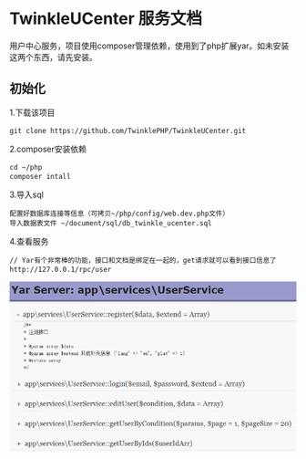 # TwinkleUCenter 服务文档 #
用户中心服务，项目使用composer管理依赖，使用到了php扩展yar。如未安装这两个东西，请先安装。

## 初始化
1.下载该项目

``` 
git clone https://github.com/TwinklePHP/TwinkleUCenter.git
```
2.composer安装依赖

```
cd ~/php
composer intall
```

3.导入sql

```
配置好数据库连接等信息（可拷贝~/php/config/web.dev.php文件）
导入数据表文件 ~/document/sql/db_twinkle_ucenter.sql
```

4.查看服务

```
// Yar有个非常棒的功能，接口和文档是绑定在一起的，get请求就可以看到接口信息了
http://127.0.0.1/rpc/user
```
![user_service](images\user_service.png)